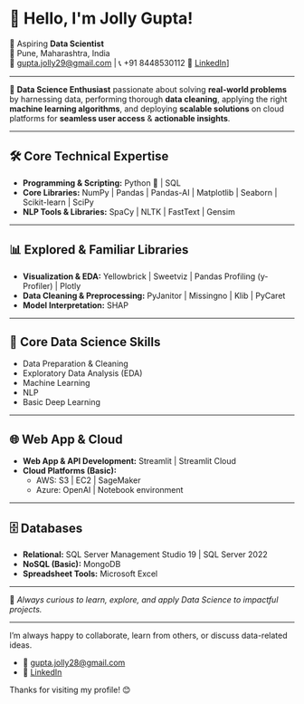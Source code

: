 

# 👋 Hello, I'm Jolly Gupta!

🎯 Aspiring **Data Scientist**  
📍 Pune, Maharashtra, India  
📧 gupta.jolly29@gmail.com | 📞 +91 8448530112
🔗 [LinkedIn](https://www.linkedin.com/in/jolly-gupta-b7672a189/)]

---


🚀 **Data Science Enthusiast** passionate about solving **real-world problems** by harnessing data, performing thorough **data cleaning**, applying the right **machine learning algorithms**, and deploying **scalable solutions** on cloud platforms for **seamless user access** & **actionable insights**.  

---

## 🛠️ Core Technical Expertise  

- **Programming & Scripting:** Python 🐍 | SQL  
- **Core Libraries:** NumPy | Pandas | Pandas-AI | Matplotlib | Seaborn | Scikit-learn | SciPy  
- **NLP Tools & Libraries:** SpaCy | NLTK | FastText | Gensim  

---

## 📊 Explored & Familiar Libraries  

- **Visualization & EDA:** Yellowbrick | Sweetviz | Pandas Profiling (y-Profiler) | Plotly  
- **Data Cleaning & Preprocessing:** PyJanitor | Missingno | Klib | PyCaret  
- **Model Interpretation:** SHAP  

---

## 🎯 Core Data Science Skills  

- Data Preparation & Cleaning  
- Exploratory Data Analysis (EDA)  
- Machine Learning  
- NLP  
- Basic Deep Learning  

---

## 🌐 Web App & Cloud  

- **Web App & API Development:** Streamlit | Streamlit Cloud  
- **Cloud Platforms (Basic):**  
  - AWS: S3 | EC2 | SageMaker  
  - Azure: OpenAI | Notebook environment  

---

## 🗄️ Databases  

- **Relational:** SQL Server Management Studio 19 | SQL Server 2022  
- **NoSQL (Basic):** MongoDB  
- **Spreadsheet Tools:** Microsoft Excel  

---

📌 *Always curious to learn, explore, and apply Data Science to impactful projects.*  



---


I’m always happy to collaborate, learn from others, or discuss data-related ideas.

- 📧 gupta.jolly28@gmail.com  
- 🔗 [LinkedIn](https://www.linkedin.com/in/jolly-gupta-b7672a189/)

Thanks for visiting my profile! 😊


